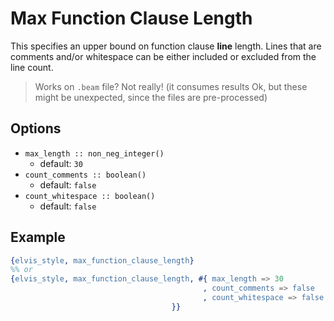 # Max Function Clause Length

This specifies an upper bound on function clause **line** length. Lines that are comments and/or whitespace
can be either included or excluded from the line count.

> Works on `.beam` file? Not really! (it consumes results Ok, but these might be unexpected, since
the files are pre-processed)

## Options

- `max_length :: non_neg_integer()`
  - default: `30`
- `count_comments :: boolean()`
  - default: `false`
- `count_whitespace :: boolean()`
  - default: `false`

## Example

```erlang
{elvis_style, max_function_clause_length}
%% or
{elvis_style, max_function_clause_length, #{ max_length => 30
                                           , count_comments => false
                                           , count_whitespace => false
                                    }}
```
